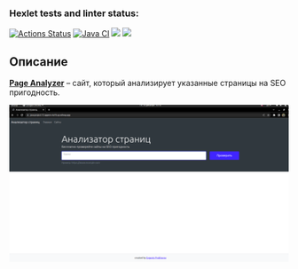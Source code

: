 ### Hexlet tests and linter status:
[![Actions Status](https://github.com/evgeniy1503/java-project-72/workflows/hexlet-check/badge.svg)](https://github.com/evgeniy1503/java-project-72/actions)
[![Java CI](https://github.com/evgeniy1503/java-project-72/actions/workflows/workflows.yml/badge.svg)](https://github.com/evgeniy1503/java-project-72/actions/workflows/workflows.yml)
<a href="https://codeclimate.com/github/evgeniy1503/java-project-72/maintainability"><img src="https://api.codeclimate.com/v1/badges/f73a62529c82144c65bd/maintainability" /></a>
<a href="https://codeclimate.com/github/evgeniy1503/java-project-72/test_coverage"><img src="https://api.codeclimate.com/v1/badges/f73a62529c82144c65bd/test_coverage" /></a>

<h2>Описание</h2>
<p><a href="https://java-project-72-appenv-4a78.up.railway.app/"><u><b>Page Analyzer</b></u></a> – сайт, который анализирует указанные страницы на SEO пригодность.</p>

![Start page](https://github.com/evgeniy1503/java-project-72/blob/main/app/src/main/resources/other/scren1.png)